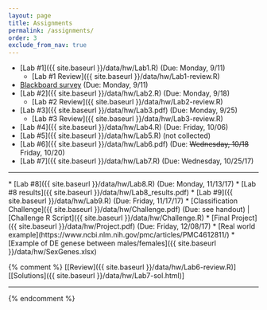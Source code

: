 ```yaml
---
layout: page
title: Assignments 
permalink: /assignments/
order: 3
exclude_from_nav: true
---
```


* [Lab #1]({{ site.baseurl }}/data/hw/Lab1.R) (Due: Monday, 9/11) 
    * [Lab #1 Review]({{ site.baseurl }}/data/hw/Lab1-review.R) 
* [Blackboard survey](https://ct-ecsu.blackboard.com/webapps/login/) (Due: Monday, 9/11)
* [Lab #2]({{ site.baseurl }}/data/hw/Lab2.R) (Due: Monday, 9/18) 
    * [Lab #2 Review]({{ site.baseurl }}/data/hw/Lab2-review.R) 
* [Lab #3]({{ site.baseurl }}/data/hw/Lab3.pdf) (Due: Monday, 9/25) 
    * [Lab #3 Review]({{ site.baseurl }}/data/hw/Lab3-review.R) 
* [Lab #4]({{ site.baseurl }}/data/hw/Lab4.R) (Due: Friday, 10/06) 
* [Lab #5]({{ site.baseurl }}/data/hw/Lab5.R) (not collected) 
* [Lab #6]({{ site.baseurl }}/data/hw/Lab6.pdf) (Due: <strike>Wednesday, 10/18</strike> Friday, 10/20)
* [Lab #7]({{ site.baseurl }}/data/hw/Lab7.R) (Due: Wednesday, 10/25/17) 
<hr>
* [Lab #8]({{ site.baseurl }}/data/hw/Lab8.R) (Due: Monday, 11/13/17) 
    * [Lab #8 results]({{ site.baseurl }}/data/hw/Lab8_results.pdf)  
* [Lab #9]({{ site.baseurl }}/data/hw/Lab9.R) (Due: Friday, 11/17/17) 
* [Classification Challenge]({{ site.baseurl }}/data/hw/Challenge.pdf) (Due: see handout) | 
	[Challenge R Script]({{ site.baseurl }}/data/hw/Challenge.R)
* [Final Project]({{ site.baseurl }}/data/hw/Project.pdf) (Due: Friday, 12/08/17)
    * [Real world example](https://www.ncbi.nlm.nih.gov/pmc/articles/PMC4612811/)
    * [Example of DE genese between males/females]({{ site.baseurl }}/data/hw/SexGenes.xlsx)
 
{% comment %}
[[Review]({{ site.baseurl }}/data/hw/Lab6-review.R)] 
[[Solutions]({{ site.baseurl }}/data/hw/Lab7-sol.html)] 

***
 
{% endcomment %}
